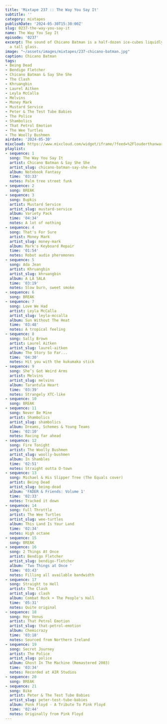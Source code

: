 ```yaml
---
title: 'Mixtape 237 :: The Way You Say It'
subtitle: ''
category: mixtapes
publishDate: '2024-05-30T15:30:00Z'
slug: 0237-the-way-you-say-it
name: The Way You Say It
episode: '0237'
excerpt: The sound of Chicano Batman is a half-dozen ice-cubes liquidly clinking in
  a tall glass.
image: "~/assets/images/mixtapes/237-chicano-batman.jpg"
caption: Chicano Batman
tags:
- Being Dead
- Bendigo Fletcher
- Chicano Batman & Say She She
- The Clash
- Khruangbin
- Laurel Aitken
- Leyla McCalla
- Melvins
- Money Mark
- Mustard Service
- Peter & The Test Tube Babies
- The Police
- Shambolics
- That Petrol Emotion
- The Wee Turtles
- The Woolly Bushmen
airdate: '2024-05-30'
mixcloud: https://www.mixcloud.com/widget/iframe/?feed=%2Flouderthanwar%2Fthe-mixtape-237-the-way-you-say-it-2024-05-30%2F&hide_artwork=1&hide_cover=1
playlist:
- sequence: 1
  song: The Way You Say It
  artist: Chicano Batman & Say She She
  artist_slug: chicano-batman-say-she-she
  album: Notebook Fantasy
  time: '03:33'
  notes: Palm tree street funk
- sequence: 2
  song: BREAK
- sequence: 3
  song: Bupkis
  artist: Mustard Service
  artist_slug: mustard-service
  album: Variety Pack
  time: '04:34'
  notes: A lot of nothing
- sequence: 4
  song: That's For Sure
  artist: Money Mark
  artist_slug: money-mark
  album: Mark's Keyboard Repair
  time: '01:54'
  notes: Robot audio pheromones
- sequence: 5
  song: Ada Jean
  artist: Khruangbin
  artist_slug: khruangbin
  album: A LA SALA
  time: '03:19'
  notes: Slow burn, sweet smoke
- sequence: 6
  song: BREAK
- sequence: 7
  song: Love We Had
  artist: Leyla McCalla
  artist_slug: leyla-mccalla
  album: Sun Without The Heat
  time: '03:48'
  notes: A tropical feeling
- sequence: 8
  song: Sally Brown
  artist: Laurel Aitken
  artist_slug: laurel-aitken
  album: The Story So Far...
  time: '04:30'
  notes: Hit you with the kukumaka stick
- sequence: 9
  song: She’s Got Weird Arms
  artist: Melvins
  artist_slug: melvins
  album: Tarantula Heart
  time: '03:39'
  notes: Strangely XTC-like
- sequence: 10
  song: BREAK
- sequence: 11
  song: Never Be Mine
  artist: Shambolics
  artist_slug: shambolics
  album: Dreams, Schemes & Young Teams
  time: '02:10'
  notes: Racing far ahead
- sequence: 12
  song: Fire Tonight
  artist: The Woolly Bushmen
  artist_slug: woolly-bushmen
  album: In Shambles
  time: '02:51'
  notes: Straight outta O-town
- sequence: 13
  song: Michael & His Slipper Tree (The Equals cover)
  artist: Being Dead
  artist_slug: being-dead
  album: 'FADER & Friends: Volume 1'
  time: '02:33'
  notes: Tracked it down
- sequence: 14
  song: Full Throttle
  artist: The Wee Turtles
  artist_slug: wee-turtles
  album: This Land Is Your Land
  time: '02:34'
  notes: High octane
- sequence: 15
  song: BREAK
- sequence: 16
  song: 2 Things At Once
  artist: Bendigo Fletcher
  artist_slug: bendigo-fletcher
  album: 'Two Things at Once '
  time: '03:43'
  notes: Filling all available bandwidth
- sequence: 17
  song: Straight to Hell
  artist: The Clash
  artist_slug: clash
  album: Combat Rock + The People's Hall
  time: '05:31'
  notes: Quite original
- sequence: 18
  song: Hey Venus
  artist: That Petrol Emotion
  artist_slug: that-petrol-emotion
  album: Chemicrazy
  time: '03:18'
  notes: Sourced from Northern Ireland
- sequence: 19
  song: Secret Journey
  artist: The Police
  artist_slug: police
  album: Ghost In The Machine (Remastered 2003)
  time: '03:34'
  notes: Recorded at AIR Studios
- sequence: 20
  song: BREAK
- sequence: 21
  song: Bike
  artist: Peter & The Test Tube Babies
  artist_slug: peter-test-tube-babies
  album: Punk Floyd - A Tribute To Pink Floyd
  time: '02:44'
  notes: Originally from Pink Floyd
---
```


